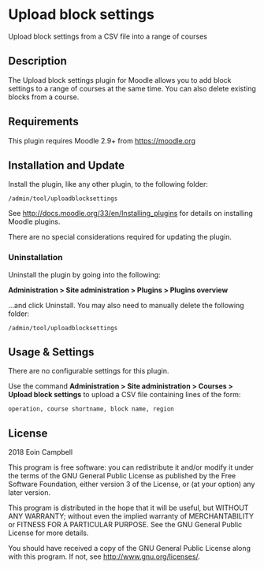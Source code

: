 # Upload block settings #

Upload block settings from a CSV file into a range of courses

## Description ##

The Upload block settings plugin for Moodle allows you to add 
block settings to a range of courses at the same time. 
You can also delete existing blocks from a course. 

## Requirements ##

This plugin requires Moodle 2.9+ from https://moodle.org


## Installation and Update ##

Install the plugin, like any other plugin, to the following folder:

    /admin/tool/uploadblocksettings

See http://docs.moodle.org/33/en/Installing_plugins for details on installing Moodle plugins.

There are no special considerations required for updating the plugin.

### Uninstallation ###

Uninstall the plugin by going into the following:

__Administration &gt; Site administration &gt; Plugins &gt; Plugins overview__

...and click Uninstall. You may also need to manually delete the following folder:

    /admin/tool/uploadblocksettings

## Usage &amp; Settings ##

There are no configurable settings for this plugin.

Use the command __Administration &gt; Site administration &gt; Courses &gt; Upload block settings__
to upload a CSV file containing lines of the form:

    operation, course shortname, block name, region

## License ##

2018 Eoin Campbell

This program is free software: you can redistribute it and/or modify it under
the terms of the GNU General Public License as published by the Free Software
Foundation, either version 3 of the License, or (at your option) any later
version.

This program is distributed in the hope that it will be useful, but WITHOUT ANY
WARRANTY; without even the implied warranty of MERCHANTABILITY or FITNESS FOR A
PARTICULAR PURPOSE.  See the GNU General Public License for more details.

You should have received a copy of the GNU General Public License along with
this program.  If not, see <http://www.gnu.org/licenses/>.
